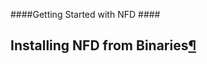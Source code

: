 ####Getting Started with NFD
####<h2>Installing NFD from Binaries<a class="headerlink" href="#installing-nfd-from-binaries" title="Permalink to this headline">¶</a></h2>
